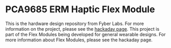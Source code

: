PCA9685 ERM Haptic Flex Module
========

This is the hardware design repository from Fyber Labs.  For more information on
the project, please see the 
[hackaday page](http://hackaday.io/project/2829-pca9685-erm-haptic-driver-flex-module).
This project is part of the Flex Modules being developed
for general wearable designs.  For more information about Flex Modules, please see the hackaday page.
